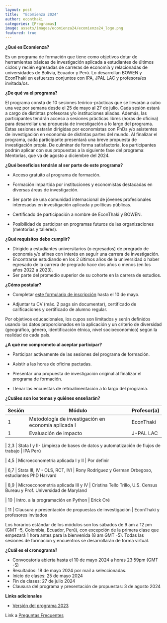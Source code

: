 ```yaml
---
layout: post
title:  "Ecomienza 2024"
author: econthaki
categories: [Programas]
image: assets/images/ecomienza24/ecomienza24_logo.png
featured: true
---
```




**¿Qué es Ecomienza?**

Es un programa de formación que tiene como objetivos dotar de herramientas básicas de investigación aplicada a estudiantes de últimos ciclos y recién egresadas de carreras de economía y relacionadas de universidades de Bolivia, Ecuador y Perú. Lo desarrollan BOWEN y EconThaki en esfuerzos conjuntos con IPA, JPAL LAC y profesora/es invitada/os.


**¿De qué va el programa?**

El programa consta de 10 sesiones teórico-prácticas que se llevarán a cabo una vez por semana desde el 25 de mayo al 27 de julio. Cada sesión estará a cargo de distintas profesoras y/o instituciones aliadas. Además, las participantes tendrán acceso a sesiones prácticas libres (horas de oficina) para desarrollar una propuesta de investigación a lo largo del programa. Estas sesiones estarán dirigidas por economistas con PhDs y/o asistentes de investigación en economía de distintas partes del mundo. Al finalizar el programa, cada participante presentará una breve propuesta de investigación propia. De culminar de forma satisfactoria, los participantes podrán aplicar con sus propuestas a la siguiente fase del programa: Mentorías, que va de agosto a diciembre del 2024.


**¿Qué beneficios tendrán al ser parte de este programa?**

- Acceso gratuito al programa de formación.

- Formación impartida por instituciones y economistas destacadas en diversas áreas de investigación.

- Ser parte de una comunidad internacional de jóvenes profesionales interesadas en investigación aplicada y políticas públicas.

- Certificado de participación a nombre de EconThaki y BOWEN.

- Posibilidad de participar en programas futuros de las organizaciones (mentorías y talleres).


**¿Qué requisitos debo cumplir?**

- Dirigido a estudiantes universitarios (o egresados) de pregrado de economía y/o afines con interés en seguir una carrera de investigación.
- Encontrarse estudiando en los 2 últimos años de la universidad o haber egresado de la carrera de pregrado hace dos años o menos (en los años 2022 a 2023).
- Ser parte del promedio superior de su cohorte en la carrera de estudios.
  

**¿Cómo postular?**

- Completar [este formulario de inscripción](https://harvard.az1.qualtrics.com/jfe/form/SV_3JJj2Vk2slHjc34) hasta el 10 de mayo.

- Adjuntar tu CV (máx. 2 pags sin documentar), certificado de calificaciones y certificado de alumno regular.


Por objetivos educacionales, los cupos son limitados y serán definidos usando los datos proporcionados en la aplicación y un criterio de diversidad (geográfico, género, identificación étnica, nivel socioeconómico) según la realidad de cada país.


**¿A qué me comprometo al aceptar participar?**

- Participar activamente de las sesiones del programa de formación.

- Asistir a las horas de oficina pactadas.

- Presentar una propuesta de investigación original al finalizar el programa de formación.

- Llenar las encuestas de retroalimentación a lo largo del programa.
 

**¿Cuáles son los temas y quiénes enseñarán?**


| Sesión | Módulo                                                                      	     | Profesor(a)                   |
|--------|-----------------------------------------------------------------------------------|------------------------------------------------------------------------|
| 1      | Metodología de investigación en economía aplicada I                               | EconThaki                                                              |
| 1      | Evaluación de impacto                                                             | J-PAL LAC

| 2,3    | Stata I y II- Limpieza de bases de datos y automatización de flujos de trabajo    | IPA Perú

| 4,5    | Microeconometría aplicada I y II                                                  | Por definir             

| 6,7    | Stata III, IV - OLS, RCT, IVI                                                     | Rony Rodríguez y German Orbegoso, estudiantes PhD Harvard

| 8,9    | Microeconometría aplicada III y IV                                                | Cristina Tello Trillo, U.S. Census Bureau y Prof. Universidad de Maryland                                                   

| 10     | Intro. a la programación en Python                                                | Erick Oré

| 11     | Clausura y presentación de propuestas de investigación                            | EconThaki y profesores invitados



Los horarios estándar de los módulos son los sábados de 9 am a 12 pm (GMT -5, Colombia, Ecuador, Perú), con excepción de la primera clase que empezará 1 hora antes para la bienvenida (8 am GMT -5). Todas las sesiones de formación y encuentros se desarrollarán de forma virtual.


**¿Cuál es el cronograma?**

- Convocatoria abierta hasta el 10 de mayo 2024 a horas 23:59pm (GMT -5)
- Resultados: 18 de mayo 2024 por mail a seleccionadas.
- Inicio de clases: 25 de mayo 2024
- Fin de clases: 27 de julio 2024
- Clausura del programa y presentación de propuestas: 3 de agosto 2024



**Links adicionales**

- [Versión del programa 2023](https://econthaki.github.io/programas/2023/01/12/ecomienza23.html)

Link a [Preguntas Frecuentes][pregfreq-link]

[pregfreq-link]:   https://econthaki.github.io/recursos/2021/01/06/pregfreq.html


